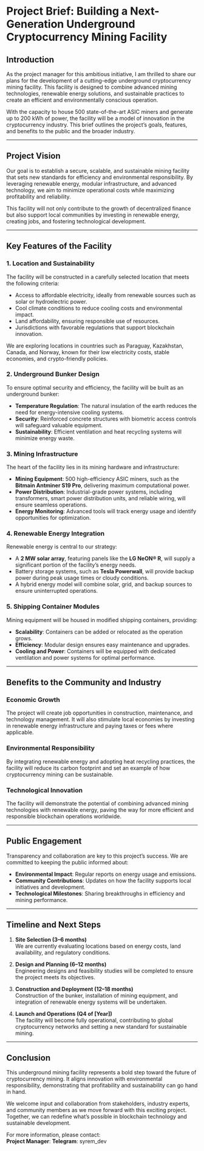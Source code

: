 # Project Brief: Building a Next-Generation Underground Cryptocurrency Mining Facility  

## Introduction  

As the project manager for this ambitious initiative, I am thrilled to share our plans for the development of a cutting-edge underground cryptocurrency mining facility. This facility is designed to combine advanced mining technologies, renewable energy solutions, and sustainable practices to create an efficient and environmentally conscious operation.  

With the capacity to house 500 state-of-the-art ASIC miners and generate up to 200 kWh of power, the facility will be a model of innovation in the cryptocurrency industry. This brief outlines the project’s goals, features, and benefits to the public and the broader industry.  

---

## Project Vision  

Our goal is to establish a secure, scalable, and sustainable mining facility that sets new standards for efficiency and environmental responsibility. By leveraging renewable energy, modular infrastructure, and advanced technology, we aim to minimize operational costs while maximizing profitability and reliability.  

This facility will not only contribute to the growth of decentralized finance but also support local communities by investing in renewable energy, creating jobs, and fostering technological development.  

---

## Key Features of the Facility  

### 1. **Location and Sustainability**  
The facility will be constructed in a carefully selected location that meets the following criteria:  
- Access to affordable electricity, ideally from renewable sources such as solar or hydroelectric power.  
- Cool climate conditions to reduce cooling costs and environmental impact.  
- Land affordability, ensuring responsible use of resources.  
- Jurisdictions with favorable regulations that support blockchain innovation.  

We are exploring locations in countries such as Paraguay, Kazakhstan, Canada, and Norway, known for their low electricity costs, stable economies, and crypto-friendly policies.  

### 2. **Underground Bunker Design**  
To ensure optimal security and efficiency, the facility will be built as an underground bunker:  
- **Temperature Regulation**: The natural insulation of the earth reduces the need for energy-intensive cooling systems.  
- **Security**: Reinforced concrete structures with biometric access controls will safeguard valuable equipment.  
- **Sustainability**: Efficient ventilation and heat recycling systems will minimize energy waste.  

### 3. **Mining Infrastructure**  
The heart of the facility lies in its mining hardware and infrastructure:  
- **Mining Equipment**: 500 high-efficiency ASIC miners, such as the **Bitmain Antminer S19 Pro**, delivering maximum computational power.  
- **Power Distribution**: Industrial-grade power systems, including transformers, smart power distribution units, and reliable wiring, will ensure seamless operations.  
- **Energy Monitoring**: Advanced tools will track energy usage and identify opportunities for optimization.  

### 4. **Renewable Energy Integration**  
Renewable energy is central to our strategy:  
- A **2 MW solar array**, featuring panels like the **LG NeON® R**, will supply a significant portion of the facility’s energy needs.  
- Battery storage systems, such as **Tesla Powerwall**, will provide backup power during peak usage times or cloudy conditions.  
- A hybrid energy model will combine solar, grid, and backup sources to ensure uninterrupted operations.  

### 5. **Shipping Container Modules**  
Mining equipment will be housed in modified shipping containers, providing:  
- **Scalability**: Containers can be added or relocated as the operation grows.  
- **Efficiency**: Modular design ensures easy maintenance and upgrades.  
- **Cooling and Power**: Containers will be equipped with dedicated ventilation and power systems for optimal performance.  

---

## Benefits to the Community and Industry  

### Economic Growth  
The project will create job opportunities in construction, maintenance, and technology management. It will also stimulate local economies by investing in renewable energy infrastructure and paying taxes or fees where applicable.  

### Environmental Responsibility  
By integrating renewable energy and adopting heat recycling practices, the facility will reduce its carbon footprint and set an example of how cryptocurrency mining can be sustainable.  

### Technological Innovation  
The facility will demonstrate the potential of combining advanced mining technologies with renewable energy, paving the way for more efficient and responsible blockchain operations worldwide.  

---

## Public Engagement  

Transparency and collaboration are key to this project’s success. We are committed to keeping the public informed about:  
- **Environmental Impact**: Regular reports on energy usage and emissions.  
- **Community Contributions**: Updates on how the facility supports local initiatives and development.  
- **Technological Milestones**: Sharing breakthroughs in efficiency and mining performance.  

---

## Timeline and Next Steps  

1. **Site Selection (3–6 months)**  
   We are currently evaluating locations based on energy costs, land availability, and regulatory conditions.  

2. **Design and Planning (6–12 months)**  
   Engineering designs and feasibility studies will be completed to ensure the project meets its objectives.  

3. **Construction and Deployment (12–18 months)**  
   Construction of the bunker, installation of mining equipment, and integration of renewable energy systems will be undertaken.  

4. **Launch and Operations (Q4 of [Year])**  
   The facility will become fully operational, contributing to global cryptocurrency networks and setting a new standard for sustainable mining.  

---

## Conclusion  

This underground mining facility represents a bold step toward the future of cryptocurrency mining. It aligns innovation with environmental responsibility, demonstrating that profitability and sustainability can go hand in hand.  

We welcome input and collaboration from stakeholders, industry experts, and community members as we move forward with this exciting project. Together, we can redefine what’s possible in blockchain technology and sustainable development.  

For more information, please contact:  
**Project Manager**: </Syrem>
**Telegram**: syrem_dev
